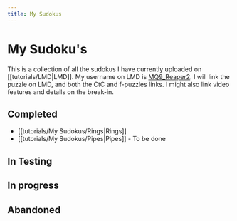 ```yaml
---
title: My Sudokus
---
```

# My Sudoku's
This is a collection of all the sudokus I have currently uploaded on [[tutorials/LMD|LMD]]. My username on LMD is [MQ9_Reaper2](https://logic-masters.de/Raetselportal/Benutzer/allgemein.php?name=MQ9_Reaper2&auswaehlen=Choose). I will link the puzzle on LMD, and both the CtC and f-puzzles links. I might also link video features and details on the break-in.

## Completed
- [[tutorials/My Sudokus/Rings|Rings]]
- [[tutorials/My Sudokus/Pipes|Pipes]] - To be done


## In Testing




## In progress




## Abandoned







